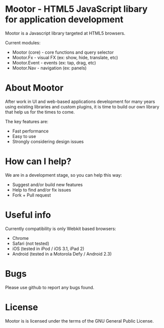 ﻿
# Mootor - HTML5 JavaScript libary for application development

Mootor is a Javascript library targeted at HTML5 browsers.

Current modules:

* Mootor (core) - core functions and query selector
* Mootor.Fx - visual FX (ex: show, hide, translate, etc)
* Mootor.Event - events (ex: tap, drag, etc)
* Mootor.Nav - navigation (ex: panels)

# About Mootor

After work in UI and web-based applications development for many years using existing libraries and custom plugins,
it is time to build our own library that help us for the times to come.

The key features are:

* Fast performance
* Easy to use
* Strongly considering design issues

# How can I help?

We are in a development stage, so you can help this way:

* Suggest and/or build new features
* Help to find and/or fix issues
* Fork + Pull request

# Useful info

Currently compatibility is only Webkit based browsers:

* Chrome
* Safari (not tested)
* iOS (tested in iPod / iOS 3.1, iPad 2)
* Android (tested in a Motorola Defy / Android 2.3)

# Bugs

Please use github to report any bugs found. 

# License

Mootor is is licensed under the terms of the GNU General Public License.